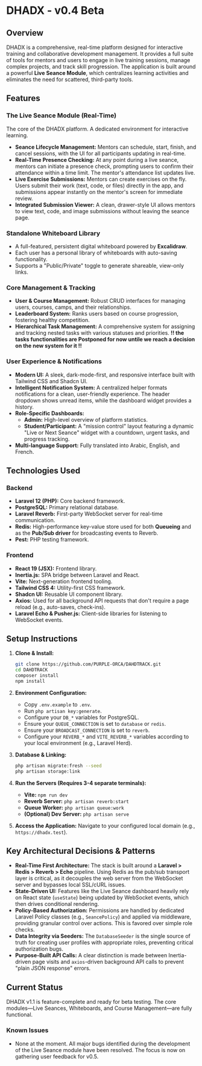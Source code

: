 
# **DHADX - v0.4 Beta**

## **Overview**

DHADX is a comprehensive, real-time platform designed for interactive training and collaborative development management. It provides a full suite of tools for mentors and users to engage in live training sessions, manage complex projects, and track skill progression. The application is built around a powerful **Live Seance Module**, which centralizes learning activities and eliminates the need for scattered, third-party tools.

## **Features**

### **The Live Seance Module (Real-Time)**
The core of the DHADX platform. A dedicated environment for interactive learning.
-   **Seance Lifecycle Management:** Mentors can schedule, start, finish, and cancel sessions, with the UI for all participants updating in real-time.
-   **Real-Time Presence Checking:** At any point during a live seance, mentors can initiate a presence check, prompting users to confirm their attendance within a time limit. The mentor's attendance list updates live.
-   **Live Exercise Submissions:** Mentors can create exercises on the fly. Users submit their work (text, code, or files) directly in the app, and submissions appear instantly on the mentor's screen for immediate review.
-   **Integrated Submission Viewer:** A clean, drawer-style UI allows mentors to view text, code, and image submissions without leaving the seance page.

### **Standalone Whiteboard Library**
-   A full-featured, persistent digital whiteboard powered by **Excalidraw**.
-   Each user has a personal library of whiteboards with auto-saving functionality.
-   Supports a "Public/Private" toggle to generate shareable, view-only links.

### **Core Management & Tracking**
-   **User & Course Management:** Robust CRUD interfaces for managing users, courses, camps, and their relationships.
-   **Leaderboard System:** Ranks users based on course progression, fostering healthy competition.
-   **Hierarchical Task Management:** A comprehensive system for assigning and tracking nested tasks with various statuses and priorities. **!! the tasks functionalities are Postponed for now untile we reach a decision on the new system for it !!**

### **User Experience & Notifications**
-   **Modern UI:** A sleek, dark-mode-first, and responsive interface built with Tailwind CSS and Shadcn UI.
-   **Intelligent Notification System:** A centralized helper formats notifications for a clean, user-friendly experience. The header dropdown shows unread items, while the dashboard widget provides a history.
-   **Role-Specific Dashboards:**
    -   **Admin:** High-level overview of platform statistics.
    -   **Student/Participant:** A "mission control" layout featuring a dynamic "Live or Next Seance" widget with a countdown, urgent tasks, and progress tracking.
-   **Multi-language Support:** Fully translated into Arabic, English, and French.

## **Technologies Used**

### **Backend**
-   **Laravel 12 (PHP):** Core backend framework.
-   **PostgreSQL:** Primary relational database.
-   **Laravel Reverb:** First-party WebSocket server for real-time communication.
-   **Redis:** High-performance key-value store used for both **Queueing** and as the **Pub/Sub driver** for broadcasting events to Reverb.
-   **Pest:** PHP testing framework.

### **Frontend**
-   **React 19 (JSX):** Frontend library.
-   **Inertia.js:** SPA bridge between Laravel and React.
-   **Vite:** Next-generation frontend tooling.
-   **Tailwind CSS 4:** Utility-first CSS framework.
-   **Shadcn UI:** Reusable UI component library.
-   **Axios:** Used for all background API requests that don't require a page reload (e.g., auto-saves, check-ins).
-   **Laravel Echo & Pusher.js:** Client-side libraries for listening to WebSocket events.

## **Setup Instructions**

1.  **Clone & Install:**
    ```bash
    git clone https://github.com/PURPLE-ORCA/DAHDTRACK.git
    cd DAHDTRACK
    composer install
    npm install
    ```
2.  **Environment Configuration:**
    -   Copy `.env.example` to `.env`.
    -   Run `php artisan key:generate`.
    -   Configure your `DB_*` variables for PostgreSQL.
    -   Ensure your `QUEUE_CONNECTION` is set to `database` or `redis`.
    -   Ensure your `BROADCAST_CONNECTION` is set to `reverb`.
    -   Configure your `REVERB_*` and `VITE_REVERB_*` variables according to your local environment (e.g., Laravel Herd).

3.  **Database & Linking:**
    ```bash
    php artisan migrate:fresh --seed
    php artisan storage:link
    ```
4.  **Run the Servers (Requires 3-4 separate terminals):**
    -   **Vite:** `npm run dev`
    -   **Reverb Server:** `php artisan reverb:start`
    -   **Queue Worker:** `php artisan queue:work`
    -   **(Optional) Dev Server:** `php artisan serve`

5.  **Access the Application:**
    Navigate to your configured local domain (e.g., `https://dhadx.test`).

## **Key Architectural Decisions & Patterns**

-   **Real-Time First Architecture:** The stack is built around a **Laravel > Redis > Reverb > Echo** pipeline. Using Redis as the pub/sub transport layer is critical, as it decouples the web server from the WebSocket server and bypasses local SSL/cURL issues.
-   **State-Driven UI:** Features like the Live Seance dashboard heavily rely on React state (`useState`) being updated by WebSocket events, which then drives conditional rendering.
-   **Policy-Based Authorization:** Permissions are handled by dedicated Laravel Policy classes (e.g., `SeancePolicy`) and applied via middleware, providing granular control over actions. This is favored over simple role checks.
-   **Data Integrity via Seeders:** The `DatabaseSeeder` is the single source of truth for creating user profiles with appropriate roles, preventing critical authorization bugs.
-   **Purpose-Built API Calls:** A clear distinction is made between Inertia-driven page visits and `axios`-driven background API calls to prevent "plain JSON response" errors.

## **Current Status**

DHADX v1.1 is feature-complete and ready for beta testing. The core modules—Live Seances, Whiteboards, and Course Management—are fully functional.

### **Known Issues**
-   None at the moment. All major bugs identified during the development of the Live Seance module have been resolved. The focus is now on gathering user feedback for v0.5.